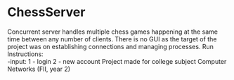 # ChessServer
Concurrent server handles multiple chess games happening at the same time between any number of clients.
There is no GUI as the target of the project was on establishing connections and managing processes.
Run Instructions:</br>
-input: 1 - login
        2 - new account
Project made for college subject Computer Networks (FII, year 2)
